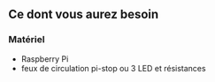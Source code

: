 ## Ce dont vous aurez besoin

### Matériel

- Raspberry Pi
- feux de circulation pi-stop ou 3 LED et résistances